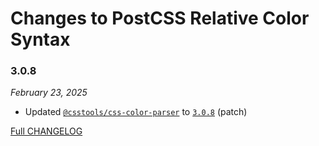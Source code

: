# Changes to PostCSS Relative Color Syntax

### 3.0.8

_February 23, 2025_

- Updated [`@csstools/css-color-parser`](https://github.com/csstools/postcss-plugins/tree/main/packages/css-color-parser) to [`3.0.8`](https://github.com/csstools/postcss-plugins/tree/main/packages/css-color-parser/CHANGELOG.md#308) (patch)

[Full CHANGELOG](https://github.com/csstools/postcss-plugins/tree/main/plugins/postcss-relative-color-syntax/CHANGELOG.md)
